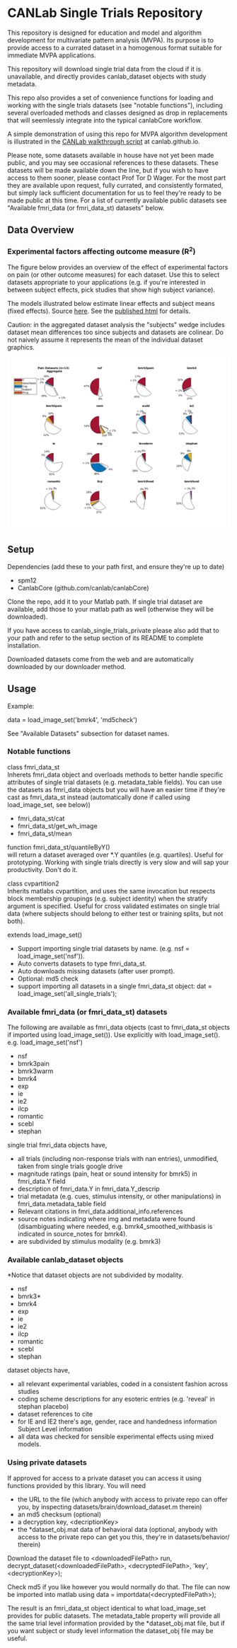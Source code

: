 # CANLab Single Trials Repository 

This repository is designed for education and model and algorithm development for multivariate pattern analysis (MVPA). Its purpose is to provide access to a currated dataset in a homogenous format suitable for immediate MVPA applications.

This repository will download single trial data from the cloud if it is unavailable, and directly provides canlab_dataset objects with study metadata.

This repo also provides a set of convenience functions for loading and working with the single trials datasets (see "notable functions"), including several overloaded methods and classes designed as drop in replacements that will seemlessly integrate into the typical canlabCore workflow.

A simple demonstration of using this repo for MVPA algorithm development is illustrated in the [CANLab walkthrough script](https://canlab.github.io/_pages/canlab_single_trials_demo/demo_norming_comparison.html) at canlab.github.io.

Please note, some datasets available in house have not yet been made public, and you may see occasional references to these datasets. These datasets will be made available down the line, but if you wish to have access to them sooner, please contact Prof Tor D Wager. For the most part they are available upon request, fully currated, and consistently formated, but simply lack sufficient documentation for us to feel they're ready to be made public at this time. For a list of currently available public datasets see "Available fmri_data (or fmri_data_st) datasets" below.

## Data Overview
### Experimental factors affecting outcome measure (R<sup>2</sup>)
The figure below provides an overview of the effect of experimental factors on pain (or other outcome measures) for each dataset. Use this to select datasets appropriate to your applications (e.g. if you're interested in between subject effects, pick studies that show high subject variance). 

The models illustrated below estimate linear effects and subject means (fixed effects). Source [here](QC/QC_main.m). See the [published html](QC/html/QC_main.html) for details.

Caution: in the aggregated dataset analysis the "subjects" wedge includes dataset mean differences too since subjects and datasets are colinear. Do not naively assume it represents the mean of the individual dataset graphics.

![Image description](QC/html/QC_main_01.png)

## Setup 

Dependencies (add these to your path first, and ensure they're up to date)
- spm12
- CanlabCore (github.com/canlab/canlabCore)

Clone the repo, add it to your Matlab path. If single trial dataset are available, add those to your matlab path as well (otherwise they will be downloaded). 

If you have access to canlab_single_trials_private please also add that to your path and refer to the setup section of its README to complete installation.

Downloaded datasets come from the web and are automatically downloaded by our downloader method.

## Usage

Example:

data = load_image_set('bmrk4', 'md5check')

See "Available Datasets" subsection for dataset names. 

### Notable functions ###

class fmri_data_st\
Inherets fmri_data object and overloads methods to better handle specific attributes of single trial datasets (e.g. metadata_table fields). You can use the datasets as fmri_data objects but you will have an easier time if they're cast as fmri_data_st instead (automatically done if called using load_image_set, see below))
- fmri_data_st/cat
- fmri_data_st/get_wh_image
- fmri_data_st/mean

function fmri_data_st/quantileByY()\
will return a dataset averaged over *.Y quantiles (e.g. quartiles). Useful for prototyping. Working with single trials directly is very slow and will sap your productivity. Don't do it.

class cvpartition2\
Inherits matlabs cvpartition, and uses the same invocation but respects block membership groupings (e.g. subject identity) when the stratify argument is specified. Useful for cross validated estimates on single trial data (where subjects should belong to either test or training splits, but not both).

extends load_image_set()
- Support importing single trial datasets by name. (e.g. nsf = load_image_set('nsf')). 
- Auto converts datasets to type fmri_data_st.
- Auto downloads missing datasets (after user prompt). 
- Optional: md5 check
- support importing all datasets in a single fmri_data_st object: dat = load_image_set('all_single_trials');

### Available fmri_data (or fmri_data_st) datasets 
The following are available as fmri_data objects (cast to fmri_data_st objects if imported using load_image_set()). Use explicitly with load_image_set(). e.g. load_image_set('nsf')
- nsf
- bmrk3pain
- bmrk3warm
- bmrk4
- exp
- ie
- ie2
- ilcp
- romantic
- scebl
- stephan

single trial fmri_data objects have,
- all trials (including non-response trials with nan entries), unmodified, taken from single trials google drive
- magnitude ratings (pain, heat or sound intensity for bmrk5) in fmri_data.Y field
- description of fmri_data.Y in fmri_data.Y_descrip
- trial metadata (e.g. cues, stimulus intensity, or other manipulations) in fmri_data.metadata_table field
- Relevant citations in fmri_data.additional_info.references
- source notes indicating where img and metadata were found (disambiguating where needed, e.g. bmrk4_smoothed_withbasis is indicated in source_notes for bmrk4).
- are subdivided by stimulus modality (e.g. bmrk3)

### Available canlab_dataset objects
\*Notice that dataset objects are not subdivided by modality.
- nsf
- bmrk3*
- bmrk4
- exp
- ie
- ie2
- ilcp
- romantic
- scebl
- stephan

dataset objects have,
- all relevant experimental variables, coded in a consistent fashion across studies
- coding scheme descriptions for any esoteric entries (e.g. 'reveal' in stephan placebo)
- dataset references to cite
- for IE and IE2 there's age, gender, race and handedness information Subject Level information
- all data was checked for sensible experimental effects using mixed models.

### Using private datasets ###

If approved for access to a private dataset you can access it using functions provided by this library. You will need

- the URL to the file (which anybody with access to private repo can offer you, by inspecting datasets/brain/download_dataset.m therein)
- an md5 checksum (optional)
- a decryption key, &lt;decriptionKey&gt;
- the *dataset_obj.mat data of behavioral data (optional, anybody with access to the private repo can get you this, they're in datasets/behavior/ therein)

Download the dataset file to &lt;downloadedFilePath&gt;
run,
decrypt_dataset(&lt;downloadedFilePath&gt;, &lt;decryptedFilePath&gt;, 'key', &lt;decryptionKey&gt;);

Check md5 if you like however you would normally do that. The file can now be imported into matlab using 
data = importdata(&lt;decryptedFilePath&gt;);

The result is an fmri_data_st object identical to what load_image_set provides for public datasets. The metadata_table property will provide all the same trial level information provided by the *dataset_obj.mat file, but if you want subject or study level information the dataset_obj file may be useful.

